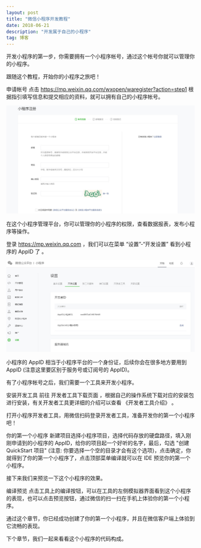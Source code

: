 ```yaml
---
layout: post
title: "微信小程序开发教程"
date: 2018-06-21 
description: "开发属于自己的小程序"
tag: 博客 
---  
```




开发小程序的第一步，你需要拥有一个小程序帐号，通过这个帐号你就可以管理你的小程序。

跟随这个教程，开始你的小程序之旅吧！

申请帐号
点击 https://mp.weixin.qq.com/wxopen/waregister?action=step1 根据指引填写信息和提交相应的资料，就可以拥有自己的小程序帐号。

![image](https://github.com/Fanshuping/Fanshuping.github.io/blob/master/images/2018-06-21_131141.jpg?raw=true)

在这个小程序管理平台，你可以管理你的小程序的权限，查看数据报表，发布小程序等操作。

登录 https://mp.weixin.qq.com ，我们可以在菜单 “设置”-“开发设置” 看到小程序的 AppID 了 。

![image](https://github.com/Fanshuping/Fanshuping.github.io/blob/master/images/2.jpg?raw=true)

小程序的 AppID 相当于小程序平台的一个身份证，后续你会在很多地方要用到 AppID (注意这里要区别于服务号或订阅号的 AppID)。

有了小程序帐号之后，我们需要一个工具来开发小程序。

安装开发工具
前往 开发者工具下载页面 ，根据自己的操作系统下载对应的安装包进行安装，有关开发者工具更详细的介绍可以查看 《开发者工具介绍》 。

打开小程序开发者工具，用微信扫码登录开发者工具，准备开发你的第一个小程序吧！

你的第一个小程序
新建项目选择小程序项目，选择代码存放的硬盘路径，填入刚刚申请到的小程序的 AppID，给你的项目起一个好听的名字，最后，勾选 "创建 QuickStart 项目" (注意: 你要选择一个空的目录才会有这个选项)，点击确定，你就得到了你的第一个小程序了，点击顶部菜单编译就可以在 IDE 预览你的第一个小程序。



接下来我们来预览一下这个小程序的效果。

编译预览
点击工具上的编译按钮，可以在工具的左侧模拟器界面看到这个小程序的表现，也可以点击预览按钮，通过微信的扫一扫在手机上体验你的第一个小程序。



通过这个章节，你已经成功创建了你的第一个小程序，并且在微信客户端上体验到它流畅的表现。

下个章节，我们一起来看看这个小程序的代码构成。
